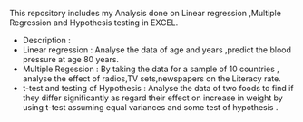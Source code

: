 This repository includes my Analysis done  on Linear regression ,Multiple Regression and Hypothesis testing in EXCEL.
* Description :
* Linear regression : Analyse the data of age and years ,predict the blood pressure at age 80 years.
* Multiple Regession : By taking the data for a sample of 10 countries , analyse the effect of radios,TV sets,newspapers on the Literacy rate.
* t-test and testing of Hypothesis : Analyse the data of two foods to find if they differ significantly as regard their effect on increase in weight by using t-test assuming equal variances and some test of hypothesis .
